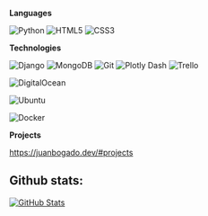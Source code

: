 

**Languages**

![Python](https://img.shields.io/badge/-Python-000000?style=flat&logo=python)
![HTML5](https://img.shields.io/badge/-HTML5-000000?style=flat&logo=HTML5)
![CSS3](https://img.shields.io/badge/css3-%231572B6.svg?style=flat&logo=white)


 

**Technologies**

![Django](https://img.shields.io/badge/django-%23092E20.svg?style=flat&logo=django&logoColor=white)
![MongoDB](https://img.shields.io/badge/MongoDB-%234ea94b.svg?style=flat&logo=mongodb&logoColor=white)
![Git](https://img.shields.io/badge/-Git-000000?style=flat&logo=git&logoColor=F05032)
![Plotly Dash](https://img.shields.io/badge/plotly-3F4F75.svg?style=flat&logo=plotly&logoColor=white)
![Trello](https://img.shields.io/badge/Trello-%23026AA7.svg?style=flat&logo=Trello&logoColor=white)


![DigitalOcean](https://img.shields.io/badge/DigitalOcean-%230167ff.svg?style=flat&logo=digitalOcean&logoColor=white)

![Ubuntu](https://img.shields.io/badge/Ubuntu-E95420?style=flat&logo=ubuntu&logoColor=white)

![Docker](https://img.shields.io/badge/docker-%230db7ed.svg?style=flat&logo=docker&logoColor=white)

<!-- wi*quL3fcV -->

**Projects**

https://juanbogado.dev/#projects

<h2>Github stats:</h2> 

[![GitHub Stats](https://github-readme-stats.vercel.app/api?username=juanjobogad0&show_icons=true&theme=dark)](https://github.com/juanjobogad0)  

</div>





